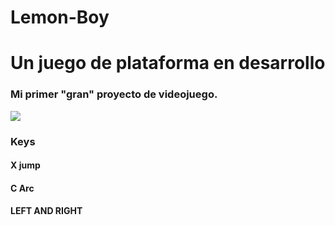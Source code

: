 # Lemon-Boy

<h1>Un juego de plataforma en desarrollo </h1>
<h3> Mi primer "gran" proyecto de videojuego. </h3>

<img src= "https://github.com/hug58/Lemon-Boy/blob/master/gif/estado_actual.gif">

<h3> Keys </h3>
<h4> X jump </h4>
<h4> C Arc </h4>
<h4>  LEFT AND RIGHT </4>
